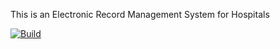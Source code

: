 This is an Electronic Record Management System for Hospitals

[![Build](https://travis-ci.org/abrahamemmanuel/emr-demo.svg?branch=master)](https://travis-ci.org/abrahamemmanuel/emr-demo)
